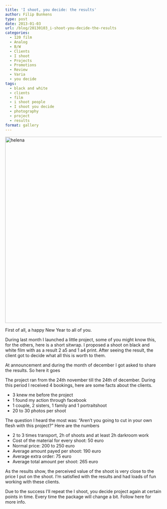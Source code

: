 ```yaml
---
title: 'I shoot, you decide: the results'
author: Filip Bunkens
type: post
date: 2013-01-03
url: /blog/20130103_i-shoot-you-decide-the-results
categories:
  - 120 film
  - Analog
  - B/W
  - Clients
  - I shoot
  - Projects
  - Promotions
  - Review
  - Varia
  - you decide
tags:
  - black and white
  - clients
  - film
  - i shoot people
  - I shoot you decide
  - photography
  - project
  - results
format: gallery
---
```

[<img src="/wp-content/uploads/2013/01/helena-1024x1024.jpg" alt="helena" width="600" class="alignnone size-large wp-image-564" />][1]

First of all, a happy New Year to all of you.

During last month I launched a little project, some of you might know this, for the others, here is a short sitwrap. I proposed a shoot on black and white film with as a result 2 a5 and 1 a4 print. After seeing the result, the client got to decide what all this is worth to them.

At announcement and during the month of december I got asked to share the results. So here it goes

The project ran from the 24th november till the 24th of december. During this period I received 4 bookings, here are some facts about the clients.

  * 3 knew me before the project
  * 1 found my action through facebook
  * 1 couple, 2 sisters, 1 family and 1 portraitshoot
  * 20 to 30 photos per shoot

The question I heard the most was: &#8220;Aren&#8217;t you going to cut in your own flesh with this project?&#8221; Here are the numbers

  * 2 to 3 times transport, 2h of shoots and at least 2h darkroom work
  * Cost of the material for every shoot: 50 euro
  * Normal price: 200 to 250 euro
  * Average amount payed per shoot: 190 euro
  * Average extra order: 75 euro
  * Average total amount per shoot: 265 euro

As the results show, the perceived value of the shoot is very close to the price I put on the shoot. I&#8217;m satisfied with the results and had loads of fun working with these clients.

Due to the success I&#8217;ll repeat the I shoot, you decide project again at certain points in time. Every time the package will change a bit. Follow here for more info.

 [1]: /wp-content/uploads/2013/01/helena.jpg
